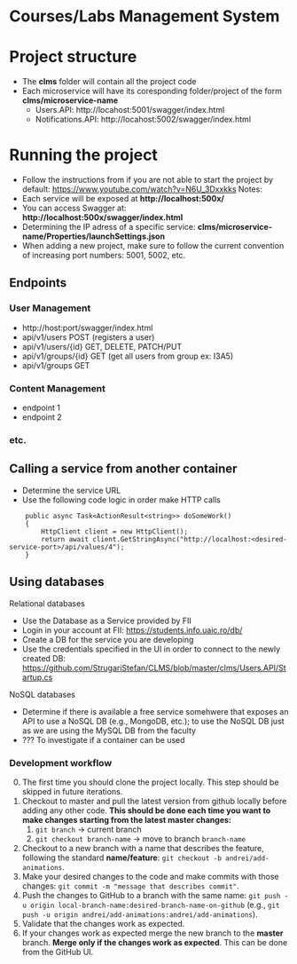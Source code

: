 # Courses/Labs Management System

# Project structure
- The **clms** folder will contain all the project code
- Each microservice will have its coresponding folder/project of the form **clms/microservice-name**
    - Users.API: http://locahost:5001/swagger/index.html
    - Notifications.API: http://locahost:5002/swagger/index.html

# Running the project
- Follow the instructions from if you are not able to start the project by default: https://www.youtube.com/watch?v=N6U_3Dxxkks
Notes:
- Each service will be exposed at **http://localhost:500x/**
- You can access Swagger at: **http://localhost:500x/swagger/index.html**
- Determining the IP adress of a specific service: **clms/microservice-name/Properties/launchSettings.json**
- When adding a new project, make sure to follow the current convention of increasing port numbers: 5001, 5002, etc.    

## Endpoints
### User Management
- http://host:port/swagger/index.html
- api/v1/users POST (registers a user)
- api/v1/users/{id} GET, DELETE, PATCH/PUT
- api/v1/groups/{id} GET (get all users from group ex: I3A5)
- api/v1/groups GET
### Content Management
- endpoint 1
- endpoint 2
### etc.

## Calling a service from another container
- Determine the service URL
- Use the following code logic in order make HTTP calls
```
    public async Task<ActionResult<string>> doSomeWork()
    {
        HttpClient client = new HttpClient();
        return await client.GetStringAsync("http://localhost:<desired-service-port>/api/values/4");
    }
```

## Using databases

Relational databases
- Use the Database as a Service provided by FII
- Login in your account at FII: https://students.info.uaic.ro/db/
- Create a DB for the service you are developing
- Use the credentials specified in the UI in order to connect to the newly created DB: https://github.com/StrugariStefan/CLMS/blob/master/clms/Users.API/Startup.cs

NoSQL databases
- Determine if there is available a free service somehwere that exposes an API to use a NoSQL DB (e.g., MongoDB, etc.); to use the NoSQL DB just as we are using the MySQL DB from the faculty
- ??? To investigate if a container can be used

### Development workflow
0. The first time you should clone the project locally. This step should be skipped in future iterations.
1. Checkout to master and pull the latest version from github locally before adding any other code. **This should be done each time you want to make changes starting from the latest master changes:** 
    1. `git branch` -> current branch
    2. `git checkout branch-name` -> move to branch `branch-name`
2. Checkout to a new branch with a name that describes the feature, following the standard **name/feature**: `git checkout -b andrei/add-animations`.
3. Make your desired changes to the code and make commits with those changes: `git commit -m "message that describes commit"`.
4. Push the changes to GitHub to a branch with the same name: `git push -u origin local-branch-name:desired-branch-name-on-github` (e.g., `git push -u origin andrei/add-animations:andrei/add-animations`).
5. Validate that the changes work as expected.
6. If your changes work as expected merge the new branch to the **master** branch. **Merge only if the changes work as expected**. This can be done from the GitHub UI.
